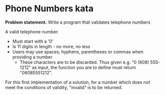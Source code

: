 # Phone Numbers kata

**Problem statement.**
Write a program that validates telephone numbers

A valid telephone number:
* Must start with a '0'
* Is 11 digits in length - no more, no less
* Users may use spaces, hyphens, parentheses or commas when providing a number
    * These characters are to be discarded. Thus given e.g. "0 (608) 555-1212" as input, the function you are to define must return "06085551212". 

For this first implementation of a solution, for a number which does not meet the conditions of validity, "invalid" is to be returned.